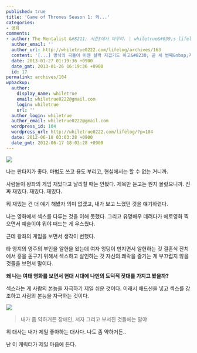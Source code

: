 ```yaml
---
published: true
title: 'Game of Thrones Season 1: 와...'
categories:
- 영화
comments:
- author: The Mentalist &#8211; 시즌3에서 마무리. | whiletrue&#039;s lifelog
  author_email: ''
  author_url: http://whiletrue0222.com/lifelog/archives/163
  content: '[...] 방식의 극들이 이젠 살짝 지겹기도 하고&#8230; 곧 세 번째&nbsp;겨울이 올 것이기 [...]'
  date: 2013-01-27 01:19:36 +0900
  date_gmt: 2013-01-26 16:19:36 +0900
  id: 17
permalink: archives/104
wpbackup:
  author:
    display_name: whiletrue
    email: whiletrue0222@gmail.com
    login: whiletrue
    url: ''
  author_login: whiletrue
  author_email: whiletrue0222@gmail.com
  wordpress_id: 104
  wordpress_url: http://whiletrue0222.com/lifelog/?p=104
  date: 2012-06-18 03:03:28 +0900
  date_gmt: 2012-06-17 18:03:28 +0900
---
```


![](http://cfile126.uf.daum.net/R678x0/170D3B414EB6B4C3180730)

나는 판타지가 좋다. 마법도 쓰고 용도 부리고, 현실에서는 할 수 없는 거니까.

사람들이 왕좌의 게임 재밌다고 날리칠 때는 안봤다. 제목만 듣고는 뭔지 몰랐으니까.
진짜 재밌다. 재밌다. 재밌다.

뭐 재밌는 건 더 얘기 해봤자 의미 없겠고, 내가 보고 느꼈던 것을 얘기하련다.

나는 영화에서 섹스를 다루는 것을 이해 못했다. 그리고 유명배우 데려다가 에로영화 찍으면서 예술이야 뭐야 떠드는 게 우스웠다.

근데 왕좌의 게임을 보면서 생각이 변했다.

타 영지의 영주의 부인을 알현을 왔는데 여자 엉덩이 만지면서 알현하는 것
결혼식 잔치에서 흥을 돋구기 위해서 섹스하고 살인하는 것
자신의 쾌락을 즐기는 게 부끄럽지 않을 것들을 보면서 말이다.

**왜 나는 여태 영화를 보면서 현대 시대에 나만의 도덕적 잣대를 가지고  봤을까?**

섹스라는 게 사람의 본능을 자극하기 제일 쉬운 것이다.
이래서 배드신을 넣고 섹스를 강조하고 사람의 본능을 자극하는 것이다.



![](http://petnewsandviews.com/wp-content/uploads/2012/05/Peter-dinklage-for-Farm-Sanctuary.jpg)

> 내가 좀 약하거든 장애인, 서자 그리고 부서진 것들에는 말야

위 대사는 내가 제일 좋아하는 대사다. 나도 좀 약하거든..

난 이 캐릭터가 제일 마음에 든다.
